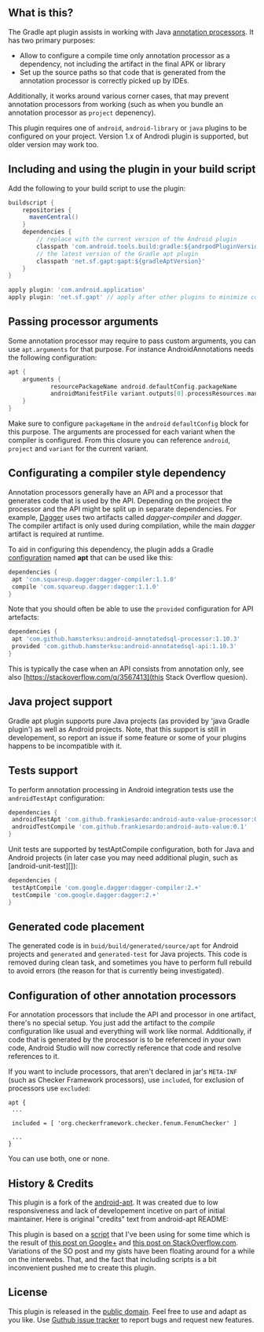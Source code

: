 What is this?
---------------
The Gradle apt plugin assists in working with Java [annotation processors][11]. It has two primary purposes:

* Allow to configure a compile time only annotation processor as a dependency, not including the artifact in the final APK or library
* Set up the source paths so that code that is generated from the annotation processor is correctly picked up by IDEs.

Additionally, it works around various corner cases, that may prevent annotation processors from working (such as when
you bundle an annotation processor as `project` depenency).

This plugin requires one of `android`, `android-library` or `java` plugins to be configured on your project. Version 1.x of Androdi plugin
is supported, but older version may work too.

Including and using the plugin in your build script
---------------------------------------------------
Add the following to your build script to use the plugin:

```groovy
buildscript {
    repositories {
      mavenCentral()
    }
    dependencies {
        // replace with the current version of the Android plugin
        classpath 'com.android.tools.build:gradle:${andrpodPluginVersion}'
        // the latest version of the Gradle apt plugin
        classpath 'net.sf.gapt:gapt:${gradleAptVersion}'
    }
}

apply plugin: 'com.android.application'
apply plugin: 'net.sf.gapt' // apply after other plugins to minimize conflicts
```

Passing processor arguments
---------------------------
Some annotation processor may require to pass custom arguments, you can use `apt.arguments` for that purpose.
For instance AndroidAnnotations needs the following configuration:

```groovy
apt {
    arguments {
            resourcePackageName android.defaultConfig.packageName
            androidManifestFile variant.outputs[0].processResources.manifestFile
    }
}
```

Make sure to configure `packageName` in the `android` `defaultConfig` block for this purpose.
The arguments are processed for each variant when the compiler is configured. From this closure you can reference `android`, `project` and `variant` for the current variant.

Configurating a compiler style dependency
-----------------------------------------
Annotation processors generally have an API and a processor that generates code that is used by the API. Depending on the project the processor and the API might be split up in separate dependencies. For 
example, [Dagger][1] uses two artifacts called _dagger-compiler_ and _dagger_. The compiler artifact is only used during compilation, while the main _dagger_ artifact is required at runtime.

To aid in configuring this dependency, the plugin adds a Gradle [configuration][2] named **apt** that can be used like this:

```groovy
dependencies {
 apt 'com.squareup.dagger:dagger-compiler:1.1.0'
 compile 'com.squareup.dagger:dagger:1.1.0'
}
```

Note that you should often be able to use the `provided` configuration for API artefacts:

```groovy
dependencies {
 apt 'com.github.hamsterksu:android-annotatedsql-processor:1.10.3'
 provided 'com.github.hamsterksu:android-annotatedsql-api:1.10.3'
}
```

This is typically the case when an API consists from annotation only, see also [https://stackoverflow.com/q/3567413](this Stack Overflow quesion).

Java project support
--------------------------------------------
Gradle apt plugin supports pure Java projects (as provided by 'java Gradle plugin') as well as Android projects. Note, that this support is still
in developement, so report an issue if some feature or some of your plugins happens to be incompatible with it.

Tests support
--------------------------------------------
To perform annotation processing in Android integration tests use the `androidTestApt` configuration:

```groovy
dependencies {
 androidTestApt 'com.github.frankiesardo:android-auto-value-processor:0.1'
 androidTestCompile 'com.github.frankiesardo:android-auto-value:0.1'
}
```

Unit tests are supported by testAptCompile configuration, both for Java and Android projects (in later case you may need additional plugin, such
as [android-unit-test][]):

```groovy
dependencies {
 testAptCompile 'com.google.dagger:dagger-compiler:2.+'
 testCompile 'com.google.dagger:dagger:2.+'
}
```

Generated code placement
--------------------------------------------
The generated code is in `buid/build/generated/source/apt` for Android projects and
`generated` and `generated-test` for Java projects. This code is removed during clean task,
and sometimes you have to perform full rebuild to avoid errors (the reason for that is currently being investigated).

Configuration of other annotation processors
--------------------------------------------
For annotation processors that include the API and processor in one artifact, there's no special setup. You just add the artifact to the _compile_ configuration like usual and everything will work like normal. Additionally, if code that is generated by the processor is to be referenced in your own code, Android Studio will now correctly reference that code and resolve references to it.

If you want to include processors, that aren't declared in jar's `META-INF` (such as Checker Framework processors), use `included`, for exclusion of processors use `excluded`:

```
apt {
 ...

 included = [ 'org.checkerframework.checker.fenum.FenumChecker' ]

 ...
}
```

You can use both, one or none.

History & Credits
---------------
This plugin is a fork of the [android-apt][9]. It was created due to low responsiveness and lack of developement incetive on part of initial maintainer. Here is original "credits" text from
android-apt README:


This plugin is based on a [script][6] that I've been using for some time which is the result of [this post on Google+][7] and [this post on StackOverflow.com][8].
Variations of the SO post and my gists have been floating around for a while on the interwebs. That, and the fact that including scripts is a bit inconvenient pushed me to create this plugin.


License
-------
This plugin is released in the [public domain][3]. Feel free to use and adapt as you like. Use [Guthub issue tracker][10] to report bugs and request new features.

[1]:http://square.github.io/dagger
[2]:http://www.gradle.org/docs/current/userguide/artifact_dependencies_tutorial.html
[3]:http://unlicense.org/
[6]:https://bitbucket.org/qbusict/android-gradle-scripts/src/686ce2301245ab1f0e6a32fb20b4d246ef742223/annotations.groovy?at=default
[7]:https://plus.google.com/+HugoVisser/posts/VtGYV8RHwmo
[8]:http://stackoverflow.com/questions/16683944/androidannotations-nothing-generated-empty-activity
[9]:https://bitbucket.org/hvisser/android-apt/
[10]:https://github.com/Alexander--/apt/issues
[11]:http://docs.oracle.com/javase/7/docs/technotes/guides/apt/
